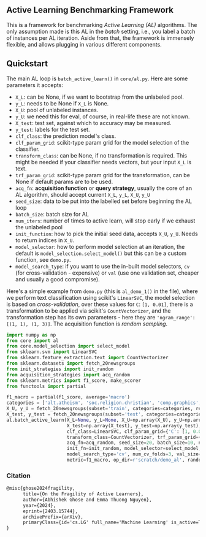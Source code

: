 ## Active Learning Benchmarking Framework

This is a framework for benchmarking *Active Learning (AL)* algorithms.
The only assumption made is this AL in the *batch* setting, i.e., you label a batch of instances
per AL iteration. Aside from that, the framework is immensely flexible, and allows plugging in various 
different components.

## Quickstart
The main AL loop is `batch_active_learn()` in `core/al.py`. 
Here are some parameters it accepts:

* `X_L`: can be None, if we want to bootstrap from the unlabeled pool.
* `y_L`: needs to be None if `X_L` is None.
* `X_U`: pool of unlabeled instances.
* `y_U`: we need this for eval, of course, in real-life these are not known.
* `X_test`: test set, against which to accuracy may be measured.
* `y_test`: labels for the test set.
* `clf_class`: the prediction model's class.
* `clf_param_grid`: scikit-type param grid for the model selection of the classifier.
* `transform_class`: can be None, if no transformation is required. This might be needed if your classifier
needs vectors, but your input `X_L` is text.
* `trf_param_grid`: scikit-type param grid for the transformation, can be None if default
    params are to be used.
* `acq_fn`: **acquisition function** or **query strategy**, usually the core of an AL algorithm, 
should accept current `X_L`, `y_L`, `X_U`, `y_U`
* `seed_size`: data to be put into the labelled set before beginning the AL loop
* `batch_size`: batch size for AL
* `num_iters`: number of times to active learn, will stop early if we exhaust the unlabeled pool
* `init_function`: how to pick the initial seed data, accepts `X_U`, `y_U`. Needs to return indices in `X_U`.
* `model_selector`: how to perform model selection at an iteration, the default is `model_selection.select_model()`
    but this can be a custom function, see `demo.py`.
* `model_search_type`: if you want to use the in-built model selectors, `cv` (for cross-validation - expensive) or 
`val` (use one validation set, cheaper and usually a good compromise).
 
Here's a simple example from `demo.py` (this is `al_demo_1()` in the file), where we perform text classification using scikit's `LinearSVC`, the model
selection is based on *cross-validation*, over these values for `C`: `[1, 0.01]`, there is a transformation to be
applied via scikit's `CountVectorizer`, and the transformation step has its own parameters - 
here they are `'ngram_range': [(1, 1), (1, 3)]`. The acquisition function is *random sampling*.

```Python
import numpy as np
from core import al
from core.model_selection import select_model
from sklearn.svm import LinearSVC
from sklearn.feature_extraction.text import CountVectorizer
from sklearn.datasets import fetch_20newsgroups
from init_strategies import init_random
from acquisition_strategies import acq_random
from sklearn.metrics import f1_score, make_scorer
from functools import partial

f1_macro = partial(f1_score, average='macro')
categories = ['alt.atheism', 'soc.religion.christian', 'comp.graphics', 'sci.med']
X_U, y_U = fetch_20newsgroups(subset='train', categories=categories, return_X_y=True)
X_test, y_test = fetch_20newsgroups(subset='test', categories=categories, return_X_y=True)
al.batch_active_learn(X_L=None, y_L=None, X_U=np.array(X_U), y_U=np.array(y_U),
                      X_test=np.array(X_test), y_test=np.array(y_test),
                      clf_class=LinearSVC, clf_param_grid={'C': [1, 0.01]},
                      transform_class=CountVectorizer, trf_param_grid={'ngram_range': [(1, 1), (1, 3)]},
                      acq_fn=acq_random, seed_size=20, batch_size=10, num_iters=10,
                      init_fn=init_random, model_selector=select_model,
                      model_search_type='cv', num_cv_folds=3, val_size=0.8,
                      metric=f1_macro, op_dir=r'scratch/demo_al', random_state=10)
```

### Citation
```tex
@misc{ghose2024fragility,
      title={On the Fragility of Active Learners}, 
      author={Abhishek Ghose and Emma Thuong Nguyen},
      year={2024},
      eprint={2403.15744},
      archivePrefix={arXiv},
      primaryClass={id='cs.LG' full_name='Machine Learning' is_active=True alt_name=None in_archive='cs' is_general=False description='Papers on all aspects of machine learning research (supervised, unsupervised, reinforcement learning, bandit problems, and so on) including also robustness, explanation, fairness, and methodology. cs.LG is also an appropriate primary category for applications of machine learning methods.'}
}
```
 
